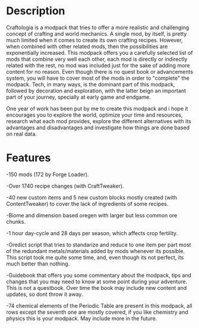 # Description

Craftologia is a modpack that tries to offer a more realistic and challenging concept of crafting and world mechanics. A single mod, by itself, is pretty much limited when it comes to create its own crafting recipes. However, when combined with other related mods, then the possibilities are exponentially increased. This modpack offers you a carefully selected list of mods that combine very well each other, each mod is directly or indirectly related with the rest, no mod was included just for the sake of adding more content for no reason. Even though there is no quest book or advancements system, you will have to cover most of the mods in order to "complete" the modpack. Tech, in many ways, is the dominant part of this modpack, followed by decoration and exploration, with the latter beign an important part of your journey, specially at early game and endgame.  

One year of work has been put by me to create this modpack and i hope it encourages you to explore the world, optimize your time and resources, research what each mod provides, explore the different alternatives with its advantages and disadvantages and investigate how things are done based on real data. 

# Features
-150 mods (172 by Forge Loader).

-Over 1740 recipe changes (with CraftTweaker).

-40 new custom items and 5 new custom blocks mostly created (with ContentTweaker) to cover the lack of ingredients of some recipes.

-Biome and dimension based oregen with larger but less common ore chunks.

-1 hour day-cycle and 28 days per season, which affects crop fertility.

-Oredict script that tries to standarize and reduce to one item per part most of the redundant metals/materials added by mods whenever its possible. This script took me quite some time, and, even though its not perfect, its much better than nothing. 

-Guidebook that offers you some commentary about the modpack, tips and changes that you may need to know at some point during your adventure. This is not a questbook. Over time the book 
may include new content and updates, so dont throw it away.

-74 chemical elements of the Periodic Table are present in this modpack, all rows except the seventh one are mostly covered, if you like chemistry and physics this is your modpack. May include more in the future.
